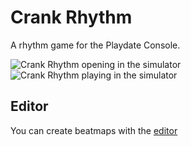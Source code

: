 # Crank Rhythm

A rhythm game for the Playdate Console.

<img src="misc/launch.gif" alt="Crank Rhythm opening in the simulator">

<img src="misc/gameplay.gif" alt="Crank Rhythm playing in the simulator">


## Editor

You can create beatmaps with the [editor](https://www.coherentnonsense.com/4tune)
